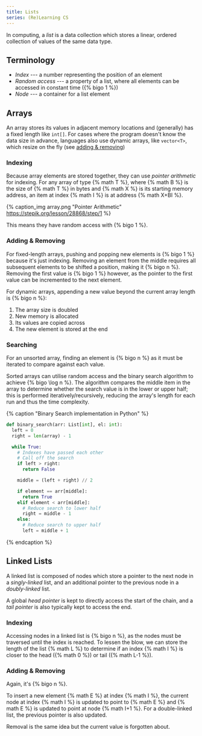 ```yaml
---
title: Lists
series: (Re)Learning CS
---
```


In computing, a _list_ is a data collection which stores <!--excerpt-->a linear,
ordered collection of values of the same data type.<!--excerpt-->

## Terminology

- _Index_ --- a number representing the position of an element
- _Random access_ --- a property of a list, where all elements can be accessed
  in constant time ({% bigo 1 %})
- _Node_ --- a container for a list element

## Arrays

An array stores its values in adjacent memory locations and (generally) has a
fixed length like `int[]`. For cases where the program doesn't know the data
size in advance, languages also use dynamic arrays, like `vector<T>`, which
resize on the fly (see [adding & removing](#Adding-amp-Removing))

### Indexing

Because array elements are stored together, they can use _pointer arithmetic_
for indexing. For any array of type {% math T %}, where {% math B %} is the size
of {% math T %} in bytes and {% math X %} is its starting memory address, an
item at index {% math I %} is at address {% math X+BI %}.

{% caption_img array.png "Pointer Arithmetic" https://stepik.org/lesson/28868/step/1 %}

This means they have random access with {% bigo 1 %}.

### Adding & Removing

For fixed-length arrays, pushing and popping new elements is {% bigo 1 %}
because it's just indexing. Removing an element from the middle requires all
subsequent elements to be shifted a position, making it {% bigo n %}. Removing
the first value is {% bigo 1 %} however, as the pointer to the first value can
be incremented to the next element.

For dynamic arrays, appending a new value beyond the current array length is {%
bigo n %}:

1. The array size is doubled
2. New memory is allocated
3. Its values are copied across
4. The new element is stored at the end

### Searching

For an unsorted array, finding an element is {% bigo n %} as it must be iterated
to compare against each value.

Sorted arrays can utilise random access and the binary search algorithm to
achieve {% bigo \log n %}. The algorithm compares the middle item in the array
to determine whether the search value is in the lower or upper half; this is
performed iteratively/recursively, reducing the array's length for each run and
thus the time complexity.

{% caption "Binary Search implementation in Python" %}

```python
def binary_search(arr: List[int], el: int):
  left = 0
  right = len(array) - 1

  while True:
    # Indexes have passed each other
    # Call off the search
    if left > right:
      return False

    middle = (left + right) // 2

    if element == arr[middle]:
      return True
    elif element < arr[middle]:
      # Reduce search to lower half
      right = middle - 1
    else:
      # Reduce search to upper half
      left = middle + 1
```

{% endcaption %}

## Linked Lists

A linked list is composed of nodes which store a pointer to the next node in a
_singly-linked_ list, and an additional pointer to the previous node in a
_doubly-linked_ list.

A global _head pointer_ is kept to directly access the start of the chain, and a
_tail pointer_ is also typically kept to access the end.

### Indexing

Accessing nodes in a linked list is {% bigo n %}, as the nodes must be traversed
until the index is reached. To lessen the blow, we can store the length of the
list {% math L %} to determine if an index {% math I %} is closer to the head
({% math 0 %}) or tail ({% math L-1 %}).

### Adding & Removing

Again, it's {% bigo n %}.

To insert a new element {% math E %} at index {% math I %}, the current node at
index {% math I %} is updated to point to {% math E %} and {% math E %} is
updated to point at node {% math I+1 %}. For a double-linked list, the previous
pointer is also updated.

Removal is the same idea but the current value is forgotten about.
